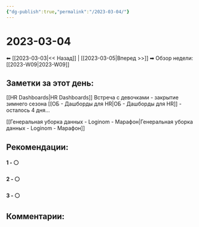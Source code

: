 ```yaml
---
{"dg-publish":true,"permalink":"/2023-03-04/"}
---
```


# 2023-03-04

⬅  [[2023-03-03\|<<  Назад]] | [[2023-03-05\|Вперед >>]]  ➡
Обзор недели: [[2023-W09\|2023-W09]]


## Заметки за этот день:

[[HR Dashboards\|HR Dashboards]]
Встреча с девочками - закрытие зимнего сезона
[[ОБ - Дашборды для HR\|ОБ - Дашборды для HR]] - осталось 4 дня...

[[Генеральная уборка данных - Loginom - Марафон\|Генеральная уборка данных - Loginom - Марафон]]

## Рекомендации:

#### 1 - ⚪ 

#### 2 - ⚪ 

#### 3 - ⚪ 


## Комментарии:
